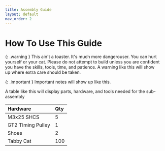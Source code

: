 ```yaml
---
title: Assembly Guide
layout: default
nav_order: 2
---
```

# How To Use This Guide

{: .warning }
This ain't a toaster. It's much more dangerouser. You can hurt yourself or your cat. Please do not attempt to build unless you are confident you have the skills, tools, time, and patience. A warning like this will show up where extra care should be taken.

{: .important }
Important notes will show up like this.

A table like this will display parts, hardware, and tools needed for the sub-assembly

| Hardware          | Qty |
|:------------------|:----|
| M3x25 SHCS        | 5   |
| GT2 TIming Pulley | 1   |
| Shoes             | 2   |
| Tabby Cat         | 100 |

